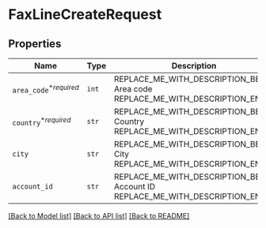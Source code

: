 # FaxLineCreateRequest



## Properties
Name | Type | Description | Notes
------------ | ------------- | ------------- | -------------
| `area_code`<sup>*_required_</sup> | ```int``` | REPLACE_ME_WITH_DESCRIPTION_BEGIN Area code REPLACE_ME_WITH_DESCRIPTION_END |  |
| `country`<sup>*_required_</sup> | ```str``` | REPLACE_ME_WITH_DESCRIPTION_BEGIN Country REPLACE_ME_WITH_DESCRIPTION_END |  |
| `city` | ```str``` | REPLACE_ME_WITH_DESCRIPTION_BEGIN City REPLACE_ME_WITH_DESCRIPTION_END |  |
| `account_id` | ```str``` | REPLACE_ME_WITH_DESCRIPTION_BEGIN Account ID REPLACE_ME_WITH_DESCRIPTION_END |  |

[[Back to Model list]](../README.md#documentation-for-models) [[Back to API list]](../README.md#documentation-for-api-endpoints) [[Back to README]](../README.md)

